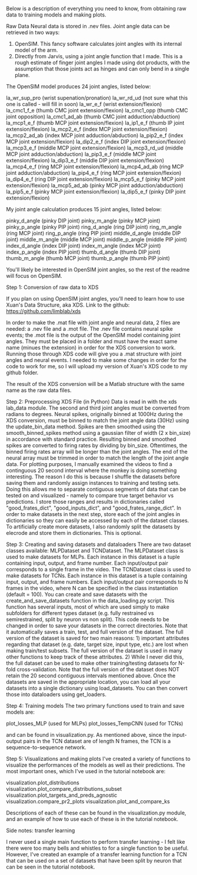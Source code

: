 Below is a description of everything you need to know, from obtaining raw data to training models and making plots.

Raw Data
Neural data is stored in .nev files. Joint angle data can be retrieved in two ways:
1) OpenSIM. This fancy software calculates joint angles with its internal model of the arm.
2) Directly from Jarvis, using a joint angle function that I made. This is a rough estimate of finger joint angles I made using dot products, with the assumption that those joints act as hinges and can only bend in a single plane.

The OpenSIM model produces 24 joint angles, listed below:

la_wr_sup_pro (wrist supenation/pronation)
la_wr_rd_ud (not sure what this one is called - will fill in soon)
la_wr_e_f (wrist extension/flexion)
la_cmc1_f_e (thumb CMC joint extension/flexion)
la_cmc1_opp (thumb CMC joint opposition)
la_cmc1_ad_ab (thumb CMC joint adduction/abduction)
la_mcp1_e_f (thumb MCP joint extension/flexion)
la_ip1_e_f (thumb IP joint extension/flexion)
la_mcp2_e_f (index MCP joint extension/flexion)
la_mcp2_ad_ab (index MCP joint adduction/abduction)
la_pip2_e_f (index MCP joint extension/flexion)
la_dip2_e_f (index DIP joint extension/flexion)
la_mcp3_e_f (middle MCP joint extension/flexion)
la_mcp3_rd_ud (middle MCP joint adduction/abduction)
la_pip3_e_f (middle MCP joint extension/flexion)
la_dip3_e_f (middle DIP joint extension/flexion)
la_mcp4_e_f (ring MCP joint extension/flexion)
la_mcp4_ad_ab (ring MCP joint adduction/abduction)
la_pip4_e_f (ring MCP joint extension/flexion)
la_dip4_e_f (ring DIP joint extension/flexion)
la_mcp5_e_f (pinky MCP joint extension/flexion)
la_mcp5_ad_ab (pinky MCP joint adduction/abduction)
la_pip5_e_f (pinky MCP joint extension/flexion)
la_dip5_e_f (pinky DIP joint extension/flexion)

My joint angle calculation produces 15 joint angles, listed below:

pinky_d_angle (pinky DIP joint)
pinky_m_angle (pinky MCP joint)
pinky_p_angle (pinky PIP joint)
ring_d_angle (ring DIP joint)
ring_m_angle (ring MCP joint)
ring_p_angle (ring PIP joint)
middle_d_angle (middle DIP joint)
middle_m_angle (middle MCP joint)
middle_p_angle (middle PIP joint)
index_d_angle (index DIP joint)
index_m_angle (index MCP joint)
index_p_angle (index PIP joint)
thumb_d_angle (thumb DIP joint)
thumb_m_angle (thumb MCP joint)
thumb_p_angle (thumb PIP joint)

You'll likely be interested in OpenSIM joint angles, so the rest of the readme will focus on OpenSIM.

Step 1: Conversion of raw data to XDS

If you plan on using OpenSIM joint angles, you'll need to learn how to use Xuan's Data Structure, aka XDS. Link to the github: https://github.com/limblab/xds

In order to make the .mat file with joint angle and neural data, 2 files are needed: a .nev file and a .mot file. The .nev file contains neural spike events; the .mot file is the output of the OpenSIM model containing joint angles. They must be placed in a folder and must have the exact same name (minues the extension) in order for the XDS conversion to work. Running those through XDS code will give you a .mat structure with joint angles and neural events. I needed to make some changes in order for the code to work for me, so I will upload my version of Xuan's XDS code to my github folder. 

The result of the XDS conversion will be a Matlab structure with the same name as the raw data files.

Step 2: Preprocessing XDS File (in Python)
Data is read in with the xds lab_data module.
The second and third joint angles must be converted from radians to degrees.
Neural spikes, originally binned at 1000Hz during the XDS conversion, must be binned to match the joint angle data (30Hz) using the update_bin_data method. Spikes are then smoothed using the smooth_binned_spikes method using a gaussian filter of width (2 x bin_size) in accordance with standard practice. Resulting binned and smoothed spikes are converted to firing rates by dividing by bin_size.
Oftentimes, the binned firing rates array will be longer than the joint angles. The end of the neural array must be trimmed in order to match the length of the joint angle data.
For plotting purposes, I manually examined the videos to find a continguous 20 second interval where the monkey is doing something interesting. The reason I do this is because I shuffle the datasets before saving them and randomly assign instances to training and testing sets. Doing this allows me to separate contiguous segments of data that can be tested on and visualized - namely to compare true target behavior vs predictions. I store those ranges and results in dictionaries called "good_frates_dict", "good_inputs_dict", and "good_frates_range_dict". In order to make datasets in the next step, store each of the joint angles in dictionaries so they can easily be accessed by each of the dataset classes.
To artificially create more datasets, I also randomly split the datasets by elecrode and store them in dictionaries. This is optional.

Step 3: Creating and saving datasets and dataloaders
There are two dataset classes available: MLPDataset and TCNDataset.
The MLPDataset class is used to make datasets for MLPs. Each instance in this dataset is a tuple containing input, output, and frame number. Each input/output pair corresponds to a single frame in the video.
The TCNDataset class is used to make datasets for TCNs. Each instance in this dataset is a tuple containing input, output, and frame numbers. Each input/output pair corresponds to N frames in the video, where N can be specified in the class instantiation (default = 100). 
You can create and save datasets with the create_and_save_datasets function in the data_loading.py script. This function has several inputs, most of which are used simply to make subfolders for different types dataset (e.g. fully restrained vs semirestrained, split by neuron vs non split). This code needs to be changed in order to save your datasets in the correct directories. Note that it automatically saves a train, test, and full version of the dataset. The full version of the dataset is saved for two main reasons: 1) important attributes regarding that dataset (e.g. date, target size, input type, etc.) are lost when making train/test subsets. The full version of the dataset is used in many other functions to keep track of these attributes. 2) While I never did this, the full dataset can be used to make other training/testing datasets for N-fold cross-validation. Note that the full version of the dataset does NOT retain the 20 second contiguous intervals mentioned above.
Once the datasets are saved in the appropriate location, you can load all your datasets into a single dictionary using load_datasets. You can then convert those into dataloaders using get_loaders.

Step 4: Training models
The two primary functions used to train and save models are:

plot_losses_MLP (used for MLPs)
plot_losses_TempCNN (used for TCNs)

and can be found in visualization.py. As mentioned above, since the input-output pairs in the TCN dataset are of length N frames, the TCN is a sequence-to-sequence network.


Step 5: Visualizations and making plots
I've created a variety of functions to visualize the performances of the models as well as their predictions. The most important ones, which I've used in the tutorial notebook are: 

visualization.plot_distributions
visualization.plot_compare_distributions_subset
visualization.plot_targets_and_preds_agnostic
visualization.compare_pr2_plots
visualization.plot_and_compare_ks

Descriptions of each of these can be found in the visualization.py module, and an example of how to use each of these is in the tutorial notebook.

Side notes: transfer learning

I never used a single main function to perform transfer learning - I felt like there were too many bells and whistles to for a single function to be useful. However, I've created an example of a transfer learning function for a TCN that can be used on a set of datasets that have been split by neuron that can be seen in the tutorial notebook.